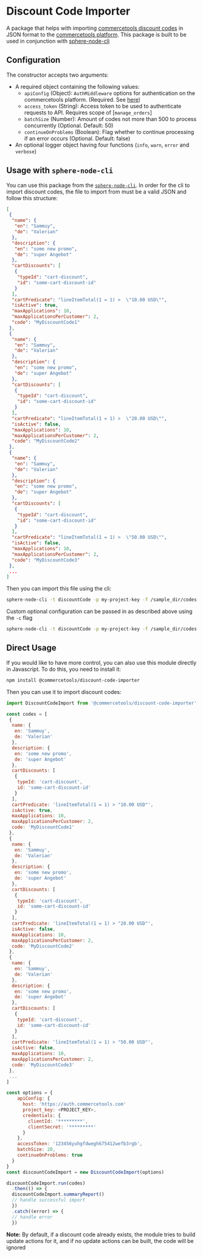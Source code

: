 # Discount Code Importer

A package that helps with importing [commercetools discount codes](http://dev.commercetools.com/http-api-projects-discountCodes.html) in JSON format to the [commercetools platform](http://dev.commercetools.com/).
This package is built to be used in conjunction with [sphere-node-cli](https://github.com/sphereio/sphere-node-cli)

## Configuration

The constructor accepts two arguments:
- A required object containing the following values:
  - `apiConfig` (Object): `AuthMiddleware` options for authentication on the commercetools platform. (Required. See [here](https://commercetools.github.io/nodejs/sdk/api/sdkMiddlewareAuth.html#named-arguments-options))
  - `access_token` (String): Access token to be used to authenticate requests to API. Requires scope of [`manage_orders`]
  - `batchSize` (Number): Amount of codes not more than 500 to process concurrently (Optional. Default: 50)
  - `continueOnProblems` (Boolean): Flag whether to continue processing if an error occurs (Optional. Default: false)
- An optional logger object having four functions (`info`, `warn`, `error` and `verbose`)

## Usage with `sphere-node-cli`
You can use this package from the [`sphere-node-cli`](https://github.com/sphereio/sphere-node-cli). In order for the cli to import discount codes, the file to import from must be a valid JSON and follow this structure:
```json
[
 {
  "name": {
   "en": "Sammuy",
   "de": "Valerian"
  },
  "description": {
   "en": "some new promo",
   "de": "super Angebot"
  },
  "cartDiscounts": [
   {
    "typeId": "cart-discount",
    "id": "some-cart-discount-id"
   }
  ],
  "cartPredicate": "lineItemTotal(1 = 1) >  \"10.00 USD\"",
  "isActive": true,
  "maxApplications": 10,
  "maxApplicationsPerCustomer": 2,
  "code": "MyDiscountCode1"
 },
 {
  "name": {
   "en": "Sammuy",
   "de": "Valerian"
  },
  "description": {
   "en": "some new promo",
   "de": "super Angebot"
  },
  "cartDiscounts": [
   {
    "typeId": "cart-discount",
    "id": "some-cart-discount-id"
   }
  ],
  "cartPredicate": "lineItemTotal(1 = 1) >  \"20.00 USD\"",
  "isActive": false,
  "maxApplications": 10,
  "maxApplicationsPerCustomer": 2,
  "code": "MyDiscountCode2"
 },
 {
  "name": {
   "en": "Sammuy",
   "de": "Valerian"
  },
  "description": {
   "en": "some new promo",
   "de": "super Angebot"
  },
  "cartDiscounts": [
   {
    "typeId": "cart-discount",
    "id": "some-cart-discount-id"
   }
  ],
  "cartPredicate": "lineItemTotal(1 = 1) >  \"50.00 USD\"",
  "isActive": false,
  "maxApplications": 10,
  "maxApplicationsPerCustomer": 2,
  "code": "MyDiscountCode3"
 },
 ...
]
```
Then you can import this file using the cli:
```bash
sphere-node-cli -t discountCode -p my-project-key -f /sample_dir/codes.json
```
Custom optional configuration can be passed in as described above using the `-c` flag
```bash
sphere-node-cli -t discountCode -p my-project-key -f /sample_dir/codes.json -b 20 -c '{ "continueOnProblems": true }'
```

## Direct Usage
If you would like to have more control, you can also use this module directly in Javascript. To do this, you need to install it:
```bash
npm install @commercetools/discount-code-importer
```
Then you can use it to import discount codes:
```js
import DiscountCodeImport from '@commercetools/discount-code-importer'

const codes = [
 {
  name: {
   en: 'Sammuy',
   de: 'Valerian'
  },
  description: {
   en: 'some new promo',
   de: 'super Angebot'
  },
  cartDiscounts: [
   {
    typeId: 'cart-discount',
    id: 'some-cart-discount-id'
   }
  ],
  cartPredicate: 'lineItemTotal(1 = 1) > "10.00 USD"',
  isActive: true,
  maxApplications: 10,
  maxApplicationsPerCustomer: 2,
  code: 'MyDiscountCode1'
 },
 {
  name: {
   en: 'Sammuy',
   de: 'Valerian'
  },
  description: {
   en: 'some new promo',
   de: 'super Angebot'
  },
  cartDiscounts: [
   {
    typeId: 'cart-discount',
    id: 'some-cart-discount-id'
   }
  ],
  cartPredicate: 'lineItemTotal(1 = 1) > "20.00 USD"',
  isActive: false,
  maxApplications: 10,
  maxApplicationsPerCustomer: 2,
  code: 'MyDiscountCode2'
 },
 {
  name: {
   en: 'Sammuy',
   de: 'Valerian'
  },
  description: {
   en: 'some new promo',
   de: 'super Angebot'
  },
  cartDiscounts: [
   {
    typeId: 'cart-discount',
    id: 'some-cart-discount-id'
   }
  ],
  cartPredicate: 'lineItemTotal(1 = 1) > "50.00 USD"',
  isActive: false,
  maxApplications: 10,
  maxApplicationsPerCustomer: 2,
  code: 'MyDiscountCode3'
 },
 ...
]

const options = {
    apiConfig: {
      host: 'https://auth.commercetools.com'
      project_key: <PROJECT_KEY>,
      credentials: {
        clientId: '*********',
        clientSecret: '*********'
      }
    },
    accessToken: '123456yuhgfdwegh675412wefb3rgb',
    batchSize: 20,
    continueOnProblems: true
  }
}
const discountCodeImport = new DiscountCodeImport(options)

discountCodeImport.run(codes)
  .then(() => {
  discountCodeImport.summaryReport()
  // handle successful import
  })
  .catch((error) => {
  // handle error
  })
```

**Note:** By default, if a discount code already exists, the module tries to build update actions for it, and if no update actions can be built, the code will be ignored
